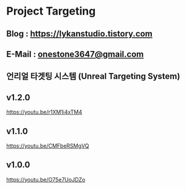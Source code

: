 # Project Targeting

## Blog : https://lykanstudio.tistory.com
## E-Mail : onestone3647@gmail.com

## 언리얼 타겟팅 시스템 (Unreal Targeting System)
## v1.2.0
https://youtu.be/r1XM1i4xTM4

## v1.1.0
https://youtu.be/CMFbeRSMgVQ

## v1.0.0
https://youtu.be/O75e7UoJDZo
